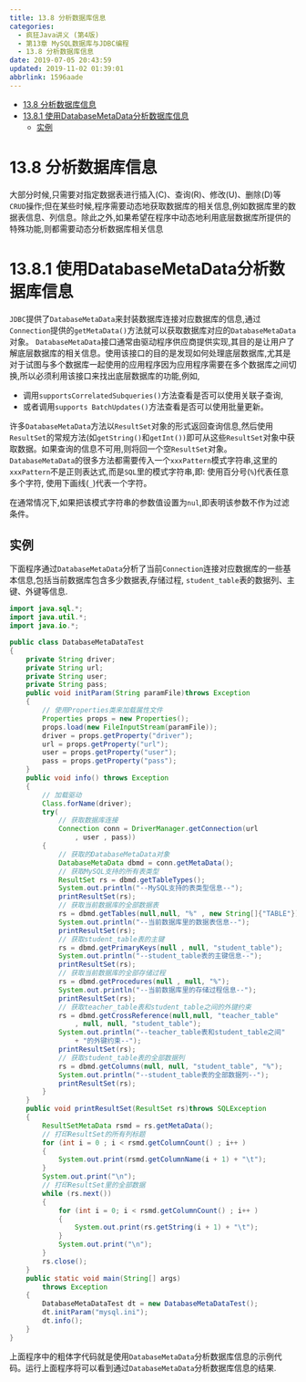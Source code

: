 ```yaml
---
title: 13.8 分析数据库信息
categories: 
  - 疯狂Java讲义 (第4版)
  - 第13章 MySQL数据库与JDBC编程
  - 13.8 分析数据库信息
date: 2019-07-05 20:43:59
updated: 2019-11-02 01:39:01
abbrlink: 1596aade
---
```

- [13.8 分析数据库信息](/ReadingNotes/1596aade/#13-8-分析数据库信息)
- [13.8.1 使用DatabaseMetaData分析数据库信息](/ReadingNotes/1596aade/#13-8-1-使用DatabaseMetaData分析数据库信息)
    - [实例](/ReadingNotes/1596aade/#实例)

<!--more-->
<script src="https://cdn.bootcss.com/jquery/3.4.0/jquery.slim.min.js"></script>
<script>$(document).ready(function () {$(".post-body > ul:nth-child(1)").hide();});</script>

<!--end-->
# 13.8 分析数据库信息 #
大部分时候,只需要对指定数据表进行插入(C)、查询(R)、修改(U)、删除(D)等`CRUD`操作;但在某些时候,程序需要动态地获取数据库的相关信息,例如数据库里的数据表信息、列信息。除此之外,如果希望在程序中动态地利用底层数据库所提供的特殊功能,则都需要动态分析数据库相关信息
# 13.8.1 使用DatabaseMetaData分析数据库信息 #
`JDBC`提供了`DatabaseMetaData`来封装数据库连接对应数据库的信息,通过`Connection`提供的`getMetaData()`方法就可以获取数据库对应的`DatabaseMetaData`对象。
`DatabaseMetaData`接口通常由驱动程序供应商提供实现,其目的是让用户了解底层数据库的相关信息。使用该接口的目的是发现如何处理底层数据库,尤其是对于试图与多个数据库一起使用的应用程序因为应用程序需要在多个数据库之间切换,所以必须利用该接口来找出底层数据库的功能,例如,
- 调用`supportsCorrelatedSubqueries()`方法查看是否可以使用关联子查询,
- 或者调用`supports BatchUpdates()`方法查看是否可以使用批量更新。

许多`DatabaseMetaData`方法以`ResultSet`对象的形式返回查询信息,然后使用`ResultSet`的常规方法(如`getString()`和`getInt())`即可从这些`ResultSet`对象中获取数据。如果查询的信息不可用,则将回一个空`ResultSet`对象。
`DatabaseMetaData`的很多方法都需要传入一个`xxxPattern`模式字符串,这里的`xxxPattern`不是正则表达式,而是`SQL`里的模式字符串,即:
使用百分号(`%`)代表任意多个字符,
使用下画线(`_`)代表一个字符。

在通常情况下,如果把该模式字符串的参数值设置为`nul`,即表明该参数不作为过滤条件。
## 实例 ##
下面程序通过`DatabaseMetaData`分析了当前`Connection`连接对应数据库的一些基本信息,包括当前数据库包含多少数据表,存储过程, `student_table`表的数据列、主键、外键等信息.
```java
import java.sql.*;
import java.util.*;
import java.io.*;

public class DatabaseMetaDataTest
{
	private String driver;
	private String url;
	private String user;
	private String pass;
	public void initParam(String paramFile)throws Exception
	{
		// 使用Properties类来加载属性文件
		Properties props = new Properties();
		props.load(new FileInputStream(paramFile));
		driver = props.getProperty("driver");
		url = props.getProperty("url");
		user = props.getProperty("user");
		pass = props.getProperty("pass");
	}
	public void info() throws Exception
	{
		// 加载驱动
		Class.forName(driver);
		try(
			// 获取数据库连接
			Connection conn = DriverManager.getConnection(url
				, user , pass))
		{
			// 获取的DatabaseMetaData对象
			DatabaseMetaData dbmd = conn.getMetaData();
			// 获取MySQL支持的所有表类型
			ResultSet rs = dbmd.getTableTypes();
			System.out.println("--MySQL支持的表类型信息--");
			printResultSet(rs);
			// 获取当前数据库的全部数据表
			rs = dbmd.getTables(null,null, "%" , new String[]{"TABLE"});
			System.out.println("--当前数据库里的数据表信息--");
			printResultSet(rs);
			// 获取student_table表的主键
			rs = dbmd.getPrimaryKeys(null , null, "student_table");
			System.out.println("--student_table表的主键信息--");
			printResultSet(rs);
			// 获取当前数据库的全部存储过程
			rs = dbmd.getProcedures(null , null, "%");
			System.out.println("--当前数据库里的存储过程信息--");
			printResultSet(rs);
			// 获取teacher_table表和student_table之间的外键约束
			rs = dbmd.getCrossReference(null,null, "teacher_table"
				, null, null, "student_table");
			System.out.println("--teacher_table表和student_table之间"
				+ "的外键约束--");
			printResultSet(rs);
			// 获取student_table表的全部数据列
			rs = dbmd.getColumns(null, null, "student_table", "%");
			System.out.println("--student_table表的全部数据列--");
			printResultSet(rs);
		}
	}
	public void printResultSet(ResultSet rs)throws SQLException
	{
		ResultSetMetaData rsmd = rs.getMetaData();
		// 打印ResultSet的所有列标题
		for (int i = 0 ; i < rsmd.getColumnCount() ; i++ )
		{
			System.out.print(rsmd.getColumnName(i + 1) + "\t");
		}
		System.out.print("\n");
		// 打印ResultSet里的全部数据
		while (rs.next())
		{
			for (int i = 0; i < rsmd.getColumnCount() ; i++ )
			{
				System.out.print(rs.getString(i + 1) + "\t");
			}
			System.out.print("\n");
		}
		rs.close();
	}
	public static void main(String[] args)
		throws Exception
	{
		DatabaseMetaDataTest dt = new DatabaseMetaDataTest();
		dt.initParam("mysql.ini");
		dt.info();
	}
}
```
上面程序中的粗体字代码就是使用`DatabaseMetaData`分析数据库信息的示例代码。运行上面程序将可以看到通过`DatabaseMetaData`分析数据库信息的结果.

